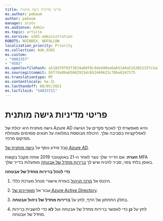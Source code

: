 ```yaml
---
title: פריטי מדיניות גישה מותנית
ms.author: pebaum
author: pebaum
manager: scotv
ms.audience: Admin
ms.topic: article
ms.service: o365-administration
ROBOTS: NOINDEX, NOFOLLOW
localization_priority: Priority
ms.collection: Adm_O365
ms.custom:
- "9002357"
- "4583"
ms.openlocfilehash: a518d70f03f3034a60f0c9ded40ee6ab5140a5163021337c3a2aee7f18575c3d
ms.sourcegitcommit: b5f7da89a650d2915dc652449623c78be6247175
ms.translationtype: MT
ms.contentlocale: he-IL
ms.lasthandoff: 08/05/2021
ms.locfileid: "54033711"
---
```

# <a name="conditional-access-policies"></a>פריטי מדיניות גישה מותנית

גישה מותנית היא יכולת של Azure AD והיא מאפשרת לך לאכוף פקדים על הגישה לאפליקציות בסביבה שלך. היכולת מבוססת במלואה על תנאים מסוימים ומנוהלת ממיקום מרכזי.

קבל מידע נוסף על [גישה מותנית של Azure AD](https://docs.microsoft.com/azure/active-directory/conditional-access/).  

**הערה**: אם הדייר שלך נוצר לאחר ה-21 באוקטובר 2019 ואתה מקבל בקשות MFA באופן בלתי צפוי, סביר להניח שיש לך [ברירות מחדל של אבטחה](https://aka.ms/securitydefaults) מופעלות בדייר שלך.

**כדי לנהל ברירות מחדל של אבטחה**

1. היכנס אל [מרכז הניהול](https://go.microsoft.com/fwlink/p/?linkid=834822) בעזרת אישורי מנהל מערכת כללי.

2. עבור אל [מאפיינים של Azure Active Directory](https://portal.azure.com/#blade/Microsoft_AAD_IAM/ActiveDirectoryMenuBlade/Properties).

3. בחלק התחתון של הדף, לחץ על **ברירות מחדל של ניהול אבטחה**.

4. לחץ על **כן** כדי לאפשר ברירות מחדל של אבטחה ועל **לא** כדי להשבית ברירות מחדל של אבטחה.
